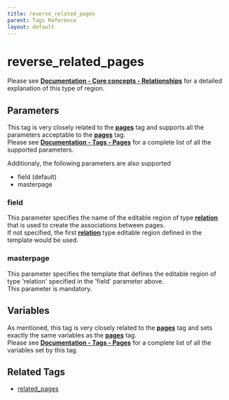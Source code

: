 ```yaml
---
title: reverse_related_pages
parent: Tags Reference
layout: default
---
```


# reverse_related_pages

Please see [**Documentation - Core concepts - Relationships**](../concepts/relationships.html#displaying-the-related-pages) for a detailed explanation of this type of region.

## Parameters

This tag is very closely related to the [**pages**](./pages.html) tag and supports all the parameters acceptable to the [**pages**](./pages.html) tag.<br/>
Please see [**Documentation - Tags - Pages**](./pages.html#parameters) for a complete list of all the supported parameters.

Additionaly, the following parameters are also supported

* field (default)
* masterpage

### field

This parameter specifies the name of the editable region of type [**relation**](./editable/relation.html) that is used to create the associations between pages.<br/>
If not specified, the first [**relation**](./editable/relation.html) type editable region defined in the template would be used.

### masterpage

This parameter specifies the template that defines the editable region of type 'relation' specified in the 'field' parameter above.<br/>
This parameter is mandatory.

## Variables

As mentioned, this tag is very closely related to the [**pages**](./pages.html) tag and sets exactly the same variables as the [**pages**](./pages.html) tag.<br/>
Please see [**Documentation - Tags - Pages**](./pages.html#variables) for a complete list of all the variables set by this tag.

## Related Tags

* [related\_pages](./related_pages.html)
